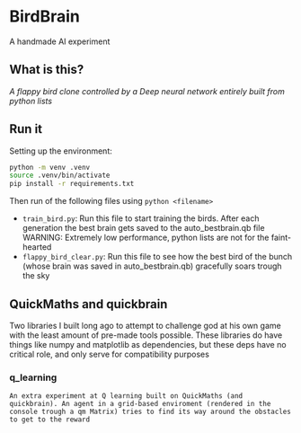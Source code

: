 # **BirdBrain**
A handmade AI experiment

## What is this?

*A flappy bird clone controlled by a Deep neural network entirely built from python lists*

## Run it

Setting up the environment:
```sh
python -m venv .venv
source .venv/bin/activate
pip install -r requirements.txt
```

Then run of the following files using `python <filename>`

- `train_bird.py`: Run this file to start training the birds. After each generation the best brain gets saved to the auto_bestbrain.qb file WARNING: Extremely low performance, python lists are not for the faint-hearted
- `flappy_bird_clear.py`: Run this file to see how the best bird of the bunch (whose brain was saved in auto_bestbrain.qb) gracefully soars trough the sky




## QuickMaths and quickbrain
Two libraries I built long ago to attempt to challenge god at his own game with the least amount of pre-made tools possible. 
These libraries do have things like numpy and matplotlib as dependencies, but these deps have no critical role, and only serve for compatibility purposes

### q_learning
`An extra experiment at Q learning built on QuickMaths (and quickbrain). An agent in a grid-based enviroment (rendered in the console trough a qm Matrix) tries to find its way around the obstacles to get to the reward`
